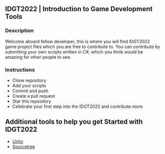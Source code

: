 
## IDGT2022 | Introduction to Game Development Tools

### Description

Welcome aboard fellow developer, this is where you will find IDGT2022 game project files which you are free to contribute to.
You can contribute by submitting your own scripts written in C#, which you think would be amazing for other people to see.

### Instructions

- Clone repository
- Add your scripts
- Commit and push
- Create a pull request
- Star this repository
- Celebrate your first step into the IDGT2022 and contribute more

## Additional tools to help you get Started with IDGT2022

* [Unity](https://unity.com/)
* [Sourcetree](https://www.sourcetreeapp.com/)
